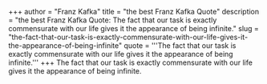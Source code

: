 +++
author = "Franz Kafka"
title = "the best Franz Kafka Quote"
description = "the best Franz Kafka Quote: The fact that our task is exactly commensurate with our life gives it the appearance of being infinite."
slug = "the-fact-that-our-task-is-exactly-commensurate-with-our-life-gives-it-the-appearance-of-being-infinite"
quote = '''The fact that our task is exactly commensurate with our life gives it the appearance of being infinite.'''
+++
The fact that our task is exactly commensurate with our life gives it the appearance of being infinite.
